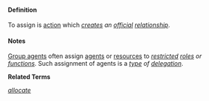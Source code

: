 #### Definition

To assign is [action](https://github.com/gcassel/Modular-Organization-Terminology/blob/master/terms/action.md) which *[creates](https://github.com/gcassel/Modular-Organization-Terminology/blob/master/terms/create.md) an [official](https://github.com/gcassel/Modular-Organization-Terminology/blob/master/terms/official.md) [relationship](https://github.com/gcassel/Modular-Organization-Terminology/blob/master/terms/relate.md)*.

#### Notes

[Group agents](https://github.com/gcassel/Modular-Organization-Terminology/blob/master/compound-terms/group-agent.md) often assign [agents](https://github.com/gcassel/Modular-Organization-Terminology/blob/master/terms/agent.md) or [resources](https://github.com/gcassel/Modular-Organization-Terminology/blob/master/terms/resource.md) to *[restricted](https://github.com/gcassel/Modular-Organization-Terminology/blob/master/terms/restrict.md) [roles](https://github.com/gcassel/Modular-Organization-Terminology/blob/master/terms/role.md) or [functions](https://github.com/gcassel/Modular-Organization-Terminology/blob/master/terms/function.md)*.  Such assignment of agents is a *[type](https://github.com/gcassel/Modular-Organization-Terminology/blob/master/terms/type.md) of [delegation](https://github.com/gcassel/Modular-Organization-Terminology/blob/master/terms/delegate.md)*.

**Related Terms**

*[allocate](https://github.com/gcassel/Modular-Organization-Terminology/blob/master/terms/allocate.md)*  
